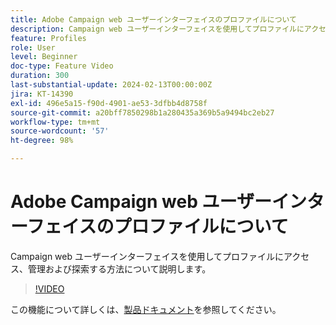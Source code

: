 ```yaml
---
title: Adobe Campaign web ユーザーインターフェイスのプロファイルについて
description: Campaign web ユーザーインターフェイスを使用してプロファイルにアクセス、管理および探索する方法について説明します。
feature: Profiles
role: User
level: Beginner
doc-type: Feature Video
duration: 300
last-substantial-update: 2024-02-13T00:00:00Z
jira: KT-14390
exl-id: 496e5a15-f90d-4901-ae53-3dfbb4d8758f
source-git-commit: a20bff7850298b1a280435a369b5a9494bc2eb27
workflow-type: tm+mt
source-wordcount: '57'
ht-degree: 98%

---
```


# Adobe Campaign web ユーザーインターフェイスのプロファイルについて

Campaign web ユーザーインターフェイスを使用してプロファイルにアクセス、管理および探索する方法について説明します。

>[!VIDEO](https://video.tv.adobe.com/v/3427293/?learn=on)

この機能について詳しくは、[製品ドキュメント](https://experienceleague.adobe.com/docs/campaign-web/v8/audiences/work-with-profiles/about-recipients.html)を参照してください。
